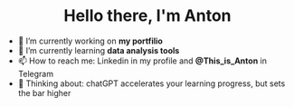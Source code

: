 <h1 align="center">Hello there, I'm Anton</h1>

<!--
**AntonMiniazev/AntonMiniazev** is a ✨ _special_ ✨ repository because its `README.md` (this file) appears on your GitHub profile.
- 🔭 I’m currently working on ...
- 👯 I’m looking to collaborate on ...
- 🤔 I’m looking for help with ...
- 💬 Ask me about ...

![]([https://bit.ly/3A8zj3N])
-->

- 🔭 I’m currently working on <b>my portfilio</b> 
- 🌱 I’m currently learning <b>data analysis tools</b> 
- 📫 How to reach me: Linkedin in my profile and <b>@This_is_Anton</b> in Telegram
- 🤔 Thinking about: chatGPT accelerates your learning progress, but sets the bar higher 

